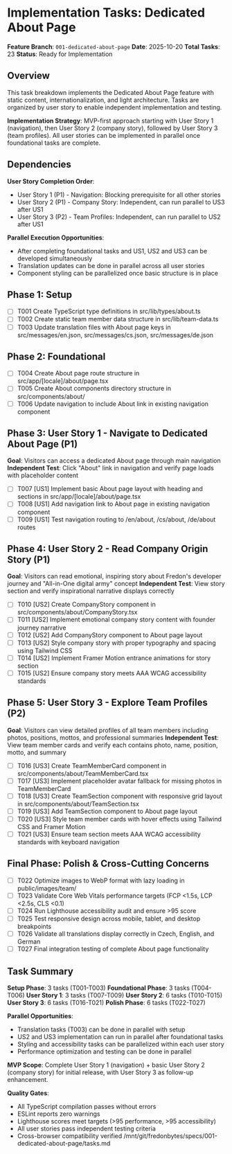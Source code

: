 # Implementation Tasks: Dedicated About Page

**Feature Branch**: `001-dedicated-about-page`
**Date**: 2025-10-20
**Total Tasks**: 23
**Status**: Ready for Implementation

## Overview

This task breakdown implements the Dedicated About Page feature with static content, internationalization, and light architecture. Tasks are organized by user story to enable independent implementation and testing.

**Implementation Strategy**: MVP-first approach starting with User Story 1 (navigation), then User Story 2 (company story), followed by User Story 3 (team profiles). All user stories can be implemented in parallel once foundational tasks are complete.

## Dependencies

**User Story Completion Order**:
- User Story 1 (P1) - Navigation: Blocking prerequisite for all other stories
- User Story 2 (P1) - Company Story: Independent, can run parallel to US3 after US1
- User Story 3 (P2) - Team Profiles: Independent, can run parallel to US2 after US1

**Parallel Execution Opportunities**:
- After completing foundational tasks and US1, US2 and US3 can be developed simultaneously
- Translation updates can be done in parallel across all user stories
- Component styling can be parallelized once basic structure is in place

## Phase 1: Setup

- [ ] T001 Create TypeScript type definitions in src/lib/types/about.ts
- [ ] T002 Create static team member data structure in src/lib/team-data.ts
- [ ] T003 Update translation files with About page keys in src/messages/en.json, src/messages/cs.json, src/messages/de.json

## Phase 2: Foundational

- [ ] T004 Create About page route structure in src/app/[locale]/about/page.tsx
- [ ] T005 Create About components directory structure in src/components/about/
- [ ] T006 Update navigation to include About link in existing navigation component

## Phase 3: User Story 1 - Navigate to Dedicated About Page (P1)

**Goal**: Visitors can access a dedicated About page through main navigation
**Independent Test**: Click "About" link in navigation and verify page loads with placeholder content

- [ ] T007 [US1] Implement basic About page layout with heading and sections in src/app/[locale]/about/page.tsx
- [ ] T008 [US1] Add navigation link to About page in existing navigation component
- [ ] T009 [US1] Test navigation routing to /en/about, /cs/about, /de/about routes

## Phase 4: User Story 2 - Read Company Origin Story (P1)

**Goal**: Visitors can read emotional, inspiring story about Fredon's developer journey and "All-in-One digital army" concept
**Independent Test**: View story section and verify inspirational narrative displays correctly

- [ ] T010 [US2] Create CompanyStory component in src/components/about/CompanyStory.tsx
- [ ] T011 [US2] Implement emotional company story content with founder journey narrative
- [ ] T012 [US2] Add CompanyStory component to About page layout
- [ ] T013 [US2] Style company story with proper typography and spacing using Tailwind CSS
- [ ] T014 [US2] Implement Framer Motion entrance animations for story section
- [ ] T015 [US2] Ensure company story meets AAA WCAG accessibility standards

## Phase 5: User Story 3 - Explore Team Profiles (P2)

**Goal**: Visitors can view detailed profiles of all team members including photos, positions, mottos, and professional summaries
**Independent Test**: View team member cards and verify each contains photo, name, position, motto, and summary

- [ ] T016 [US3] Create TeamMemberCard component in src/components/about/TeamMemberCard.tsx
- [ ] T017 [US3] Implement placeholder avatar fallback for missing photos in TeamMemberCard
- [ ] T018 [US3] Create TeamSection component with responsive grid layout in src/components/about/TeamSection.tsx
- [ ] T019 [US3] Add TeamSection component to About page layout
- [ ] T020 [US3] Style team member cards with hover effects using Tailwind CSS and Framer Motion
- [ ] T021 [US3] Ensure team section meets AAA WCAG accessibility standards with keyboard navigation

## Final Phase: Polish & Cross-Cutting Concerns

- [ ] T022 Optimize images to WebP format with lazy loading in public/images/team/
- [ ] T023 Validate Core Web Vitals performance targets (FCP <1.5s, LCP <2.5s, CLS <0.1)
- [ ] T024 Run Lighthouse accessibility audit and ensure >95 score
- [ ] T025 Test responsive design across mobile, tablet, and desktop breakpoints
- [ ] T026 Validate all translations display correctly in Czech, English, and German
- [ ] T027 Final integration testing of complete About page functionality

## Task Summary

**Setup Phase**: 3 tasks (T001-T003)
**Foundational Phase**: 3 tasks (T004-T006)
**User Story 1**: 3 tasks (T007-T009)
**User Story 2**: 6 tasks (T010-T015)
**User Story 3**: 6 tasks (T016-T021)
**Polish Phase**: 6 tasks (T022-T027)

**Parallel Opportunities**:
- Translation tasks (T003) can be done in parallel with setup
- US2 and US3 implementation can run in parallel after foundational tasks
- Styling and accessibility tasks can be parallelized within each user story
- Performance optimization and testing can be done in parallel

**MVP Scope**: Complete User Story 1 (navigation) + basic User Story 2 (company story) for initial release, with User Story 3 as follow-up enhancement.

**Quality Gates**:
- All TypeScript compilation passes without errors
- ESLint reports zero warnings
- Lighthouse scores meet targets (>95 performance, >95 accessibility)
- All user stories pass independent testing criteria
- Cross-browser compatibility verified</content>
<parameter name="path">/mnt/git/fredonbytes/specs/001-dedicated-about-page/tasks.md